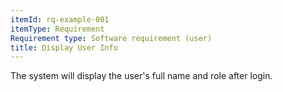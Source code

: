 ```yaml
---
itemId: rq-example-001
itemType: Requirement
Requirement type: Software requirement (user)
title: Display User Info
---
```

The system will display the user's full name and role after login.
